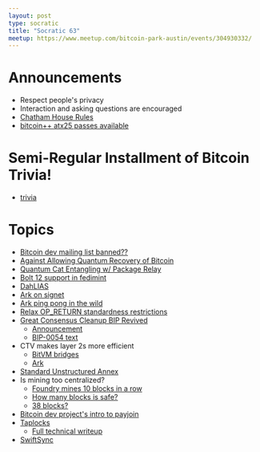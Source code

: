```yaml
---
layout: post
type: socratic
title: "Socratic 63"
meetup: https://www.meetup.com/bitcoin-park-austin/events/304930332/
---
```


# Announcements

- Respect people's privacy
- Interaction and asking questions are encouraged
- [Chatham House Rules](https://www.chathamhouse.org/about-us/chatham-house-rule)
- [bitcoin++ atx25 passes available](https://btcplusplus.dev/conf/atx25)

# Semi-Regular Installment of Bitcoin Trivia!

- [trivia](https://x.com/base58btc/status/1912985958992986421)

# Topics

- [Bitcoin dev mailing list banned??](https://x.com/jarolrod/status/1907480779078221842?s=46)
- [Against Allowing Quantum Recovery of Bitcoin](https://blog.lopp.net/against-quantum-recovery-of-bitcoin/)
- [Quantum Cat Entangling w/ Package Relay](https://x.com/rot13maxi/status/1902499016535110139?s=46)
- [Bolt 12 support in fedimint](https://github.com/fedimint/fedimint/pull/7054)
- [DahLIAS](https://eprint.iacr.org/2025/692.pdf)
- [Ark on signet](https://x.com/2ndbtc/status/1902400806659514562)
- [Ark ping pong in the wild](https://njump.me/nevent1qgszrqlfgavys8g0zf8mmy79dn92ghn723wwawx49py0nqjn7jtmjagqyz8gt4msjrxsxf5v6ju2enz96cef3drthw4u5822h6w6q7087l9062jpaag)
- [Relax OP_RETURN standardness restrictions](https://groups.google.com/g/bitcoindev/c/d6ZO7gXGYbQ)
- [Great Consensus Cleanup BIP Revived](https://github.com/bitcoin/bips/pull/1800)
  - [Announcement](https://x.com/darosior/status/1904947392744485062)
  - [BIP-0054 text](https://github.com/bitcoin/bips/blob/2e33c1aee739be00540d390778a2e8507a1f60e3/bip-0054.md)
- CTV makes layer 2s more efficient
  - [BitVM bridges](https://delvingbitcoin.org/t/how-ctv-csfs-improves-bitvm-bridges/1591)
  - [Ark](https://delvingbitcoin.org/t/evolving-the-ark-protocol-using-ctv-and-csfs/1602)
- [Standard Unstructured Annex](https://groups.google.com/g/bitcoindev/c/Q5j2Kb6XeHI)
- Is mining too centralized?
  - [Foundry mines 10 blocks in a row](https://x.com/skot9000/status/1906341206222610435)
  - [How many blocks is safe?](https://x.com/LukeDashjr/status/1906462165327905215)
  - [38 blocks?](https://x.com/LukeDashjr/status/1888322550884970698)
- [Bitcoin dev project's intro to payjoin](https://x.com/Bitcoin_Devs/status/1906006922396119493)
- [Taplocks](https://x.com/rot13maxi/status/1909252898170564621)
  - [Full technical writeup](https://github.com/taproot-wizards/taplocks/blob/main/README.md)
- [SwiftSync](https://gist.github.com/RubenSomsen/a61a37d14182ccd78760e477c78133cd)
